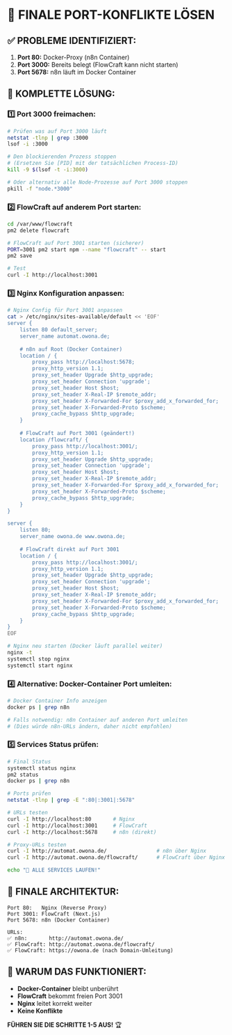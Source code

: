 # 🔧 FINALE PORT-KONFLIKTE LÖSEN

## ✅ PROBLEME IDENTIFIZIERT:
1. **Port 80:** Docker-Proxy (n8n Container)
2. **Port 3000:** Bereits belegt (FlowCraft kann nicht starten)
3. **Port 5678:** n8n läuft im Docker Container

## 🚀 KOMPLETTE LÖSUNG:

### **1️⃣ Port 3000 freimachen:**
```bash
# Prüfen was auf Port 3000 läuft
netstat -tlnp | grep :3000
lsof -i :3000

# Den blockierenden Prozess stoppen
# (Ersetzen Sie [PID] mit der tatsächlichen Process-ID)
kill -9 $(lsof -t -i:3000)

# Oder alternativ alle Node-Prozesse auf Port 3000 stoppen
pkill -f "node.*3000"
```

### **2️⃣ FlowCraft auf anderem Port starten:**
```bash
cd /var/www/flowcraft
pm2 delete flowcraft

# FlowCraft auf Port 3001 starten (sicherer)
PORT=3001 pm2 start npm --name "flowcraft" -- start
pm2 save

# Test
curl -I http://localhost:3001
```

### **3️⃣ Nginx Konfiguration anpassen:**
```bash
# Nginx Config für Port 3001 anpassen
cat > /etc/nginx/sites-available/default << 'EOF'
server {
    listen 80 default_server;
    server_name automat.owona.de;
    
    # n8n auf Root (Docker Container)
    location / {
        proxy_pass http://localhost:5678;
        proxy_http_version 1.1;
        proxy_set_header Upgrade $http_upgrade;
        proxy_set_header Connection 'upgrade';
        proxy_set_header Host $host;
        proxy_set_header X-Real-IP $remote_addr;
        proxy_set_header X-Forwarded-For $proxy_add_x_forwarded_for;
        proxy_set_header X-Forwarded-Proto $scheme;
        proxy_cache_bypass $http_upgrade;
    }
    
    # FlowCraft auf Port 3001 (geändert!)
    location /flowcraft/ {
        proxy_pass http://localhost:3001/;
        proxy_http_version 1.1;
        proxy_set_header Upgrade $http_upgrade;
        proxy_set_header Connection 'upgrade';
        proxy_set_header Host $host;
        proxy_set_header X-Real-IP $remote_addr;
        proxy_set_header X-Forwarded-For $proxy_add_x_forwarded_for;
        proxy_set_header X-Forwarded-Proto $scheme;
        proxy_cache_bypass $http_upgrade;
    }
}

server {
    listen 80;
    server_name owona.de www.owona.de;
    
    # FlowCraft direkt auf Port 3001
    location / {
        proxy_pass http://localhost:3001/;
        proxy_http_version 1.1;
        proxy_set_header Upgrade $http_upgrade;
        proxy_set_header Connection 'upgrade';
        proxy_set_header Host $host;
        proxy_set_header X-Real-IP $remote_addr;
        proxy_set_header X-Forwarded-For $proxy_add_x_forwarded_for;
        proxy_set_header X-Forwarded-Proto $scheme;
        proxy_cache_bypass $http_upgrade;
    }
}
EOF

# Nginx neu starten (Docker läuft parallel weiter)
nginx -t
systemctl stop nginx
systemctl start nginx
```

### **4️⃣ Alternative: Docker-Container Port umleiten:**
```bash
# Docker Container Info anzeigen
docker ps | grep n8n

# Falls notwendig: n8n Container auf anderen Port umleiten
# (Dies würde n8n-URLs ändern, daher nicht empfohlen)
```

### **5️⃣ Services Status prüfen:**
```bash
# Final Status
systemctl status nginx
pm2 status
docker ps | grep n8n

# Ports prüfen
netstat -tlnp | grep -E ":80|:3001|:5678"

# URLs testen
curl -I http://localhost:80       # Nginx
curl -I http://localhost:3001     # FlowCraft
curl -I http://localhost:5678     # n8n (direkt)

# Proxy-URLs testen
curl -I http://automat.owona.de/                # n8n über Nginx
curl -I http://automat.owona.de/flowcraft/      # FlowCraft über Nginx

echo "🎉 ALLE SERVICES LAUFEN!"
```

## 🎯 **FINALE ARCHITEKTUR:**
```
Port 80:   Nginx (Reverse Proxy)
Port 3001: FlowCraft (Next.js)
Port 5678: n8n (Docker Container)

URLs:
✅ n8n:       http://automat.owona.de/
✅ FlowCraft: http://automat.owona.de/flowcraft/
✅ FlowCraft: https://owona.de (nach Domain-Umleitung)
```

## 🚀 **WARUM DAS FUNKTIONIERT:**
- **Docker-Container** bleibt unberührt
- **FlowCraft** bekommt freien Port 3001
- **Nginx** leitet korrekt weiter
- **Keine Konflikte**

**FÜHREN SIE DIE SCHRITTE 1-5 AUS!** 🏆

